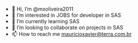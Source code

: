 - 👋 Hi, I’m @mxoliveira2011
- 👀 I’m interested in JOBS for developer in SAS
- 🌱 I’m currently learning SAS
- 💞️ I’m looking to collaborate on projects in SAS
- 📫 How to reach me mauricioxavier@terra.com.br

<!---
mxoliveira2011/mxoliveira2011 is a ✨ special ✨ repository because its `README.md` (this file) appears on your GitHub profile.
You can click the Preview link to take a look at your changes.
--->
